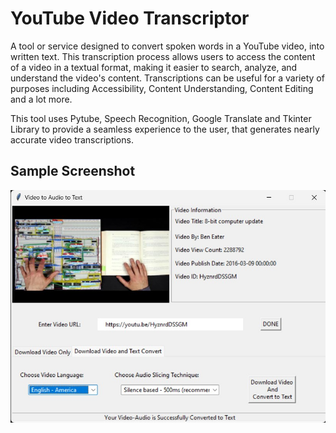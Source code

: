 # YouTube Video Transcriptor

A tool or service designed to convert spoken words in a YouTube video, into written text. This transcription process allows users to access the content of a video in a textual format, making it easier to search, analyze, and understand the video's content. Transcriptions can be useful for a variety of purposes including Accessibility, Content Understanding, Content Editing and a lot more.</br>

This tool uses Pytube, Speech Recognition, Google Translate and Tkinter Library to provide a seamless experience to the user, that generates nearly accurate video transcriptions.<br>

## Sample Screenshot
![alt text](https://github.com/Jetty53/YouTube-Video-Transcriptor/blob/main/sample.jpg)
